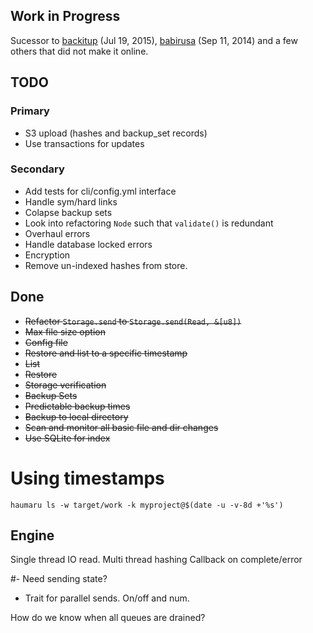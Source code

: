 ## Work in Progress

Sucessor to [backitup](https://github.com/shanegibbs/backitup) (Jul 19, 2015), [babirusa](https://github.com/shanegibbs/babirusa) (Sep 11, 2014) and a few others that did not make it online.

## TODO

### Primary
* S3 upload (hashes and backup_set records)
* Use transactions for updates

### Secondary
* Add tests for cli/config.yml interface
* Handle sym/hard links
* Colapse backup sets
* Look into refactoring `Node` such that `validate()` is redundant
* Overhaul errors
* Handle database locked errors
* Encryption
* Remove un-indexed hashes from store.

## Done
* ~~Refactor `Storage.send` to `Storage.send(Read, &[u8])`~~
* ~~Max file size option~~
* ~~Config file~~
* ~~Restore and list to a specific timestamp~~
* ~~List~~
* ~~Restore~~
* ~~Storage verification~~
* ~~Backup Sets~~
* ~~Predictable backup times~~
* ~~Backup to local directory~~
* ~~Scan and monitor all basic file and dir changes~~
* ~~Use SQLite for index~~

# Using timestamps

```
haumaru ls -w target/work -k myproject@$(date -u -v-8d +'%s')
```

## Engine

Single thread IO read.
Multi thread hashing
Callback on complete/error

#- Need sending state?
- Trait for parallel sends. On/off and num.

How do we know when all queues are drained?